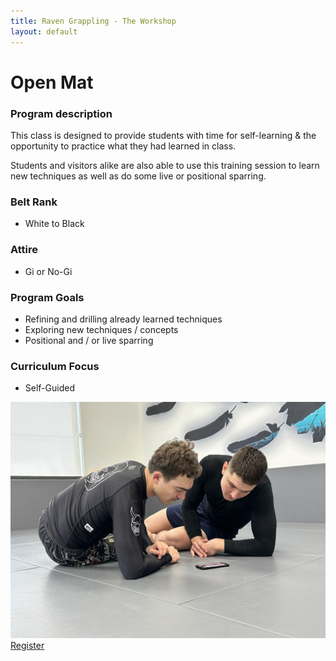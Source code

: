 ```yaml
---
title: Raven Grappling - The Workshop
layout: default
---
```


<div class="container py-5 px-4 p-lg-5">
  <h1>
     Open Mat
  </h1>

  <h3>
    Program description
  </h3>
  <p>
    This class is designed to provide students with time for self-learning & the opportunity to practice what they had learned in class.
  </p>
  <p>
    Students and visitors alike are also able to use this training session to learn new techniques as well as do some live or positional sparring. 
  </p>

  <div class="row">
    <div class="col-lg">
      <h3>
        Belt Rank
      </h3>
      <ul>
        <li>White to Black</li>
      </ul>
      <h3>
        Attire
      </h3>
      <ul>
        <li>Gi or No-Gi</li>
      </ul>
      <h3>
        Program Goals
      </h3>
      <ul>
        <li>Refining and drilling already learned techniques</li>
        <li>Exploring new techniques / concepts</li>
        <li>Positional and / or live sparring</li>
      </ul>
      <h3>Curriculum Focus</h3>
      <ul>
        <li>Self-Guided</li>
      </ul>
    </div>
    <div class="col-lg">
    <img src="/assets/images/programs/workshop.jpg" alt="Workshop" class="img-fluid mb-5">
    </div>
  <div>    
  <a href="/memberships" class="rg-button">Register</a>
</div>
